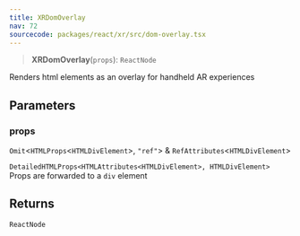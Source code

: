 ```yaml
---
title: XRDomOverlay
nav: 72
sourcecode: packages/react/xr/src/dom-overlay.tsx
---
```


> **XRDomOverlay**(`props`): `ReactNode`

Renders html elements as an overlay for handheld AR experiences

## Parameters

### props

`Omit`\<`HTMLProps`\<`HTMLDivElement`\>, `"ref"`\> & `RefAttributes`\<`HTMLDivElement`\>

`DetailedHTMLProps<HTMLAttributes<HTMLDivElement>, HTMLDivElement>` Props are forwarded to a `div` element

## Returns

`ReactNode`
